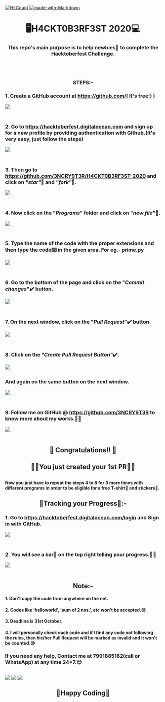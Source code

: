 [![HitCount](http://hits.dwyl.com/3NCRY9T3R/H4CKT0B3RF3ST-2020.svg)](http://hits.dwyl.com/3NCRY9T3R/H4CKT0B3RF3ST-2020)
[![made-with-Markdown](https://img.shields.io/badge/Made%20with-Markdown-1f425f.svg)](http://commonmark.org)

# <div align="center">🖥️H4CKT0B3RF3ST 2020💻</div>

### <div align="center">This repo's main purpose is to help newbies👶 to complete the Hacktoberfest Challenge.</div>
<br></br>

### <div align="center">STEPS:-</div>

  ### 1. Create a GitHub account at https://github.com/( It's free:) )
![](https://i.ibb.co/L1ksc1B/aaa.jpg)
<br></br>
##
  ### 2. Go to https://hacktoberfest.digitalocean.com and sign up for a new profile by providing authentication with Github.(It's   very     easy, just follow the steps)
  ![](https://i.ibb.co/0jHpjBP/hacktoberfest.jpg)
<br></br>
##
  ### 3. Then go to https://github.com/3NCRY9T3R/H4CKT0B3RF3ST-2020 and click on *"star"*🌟 and *"fork"*🍴.
  ![](https://i.ibb.co/R4p91T9/fork1.jpg)
<br></br>
##
  ### 4. Now click on the "*Programs*" folder and click on "*new file*"📁.
  ![](https://i.ibb.co/PGymWWZ/1-0-2-Git-create-file.png)
<br></br>
##
  ### 5. Type the name of the code with the proper extensions and then type the code⌨️ in the given area. For eg.- prime.py
  ![](https://i.ibb.co/sm8k4FY/Capture.png)
<br></br>
##
  ### 6. Go to the bottom of the page and click on the "*Commit changes*"✔️ button.
  ![](https://i.ibb.co/QQmwywM/commit.jpg)
<br></br>
##
  ### 7. On the next window, click on the "*Pull Request*"✔️ button.
  ![](https://i.ibb.co/LxW7q9F/pull.jpg)
<br></br>
##
  ### 8. Click on the *"Create Pull Request Button"*✔️.
  ![](https://i.ibb.co/17YNgMw/pr-LI.jpg)
  ##
  ### And again on the same button on the next window.
  ![](https://i.ibb.co/m95QGHK/request.jpg)
<br></br>
##
  ### 9. Follow me on GitHub @ https://github.com/3NCRY9T3R to know more about my works.👨‍💻
  ![](https://i.ibb.co/QbZkVNx/follow-LI.jpg)
<br></br>
##

## <div align="center"> 🥳 Congratulations!! 🥳 </div>
## <div align="center">🙌🙌You just created your 1st PR🙌🙌</div>
##

#### Now you just have to repeat the steps 4 to 8 for 3 more times with different programs in order to be eligible for a free T-shirt👕 and stickers🤩.
##
## <div align="center">🔄Tracking your Progress🚧:-</div>
  
  ### 1. Go to https://hacktoberfest.digitalocean.com/login and Sign in with GitHub.
  ![](https://i.ibb.co/Ss7DhJk/login.jpg)
  <br></br>
##
  ### 2. You will see a bar🔋 on the top right telling your progress.🤩🤩
  ![](https://i.ibb.co/4p6yWd5/progress.jpg)
  <br></br>
##

## <div align="center">Note:-</div>

#### 1. Don't copy the code from anywhere on the net.
#### 2. Codes like 'helloworld', 'sum of 2 nos.', etc won't be accepted.😔
#### 3. Deadline is 31st October.
#### 4. I will personally check each code and if I find any code not following the rules, then his/her Pull Request will be marked as invalid and it won't be counted.😥

### If you need any help, Contact me at **7991885162**(call or WhatsApp) at any time 24*7.😊
##

<img src="http://ForTheBadge.com/images/badges/built-with-swag.svg" align="center"></img>
<img src="http://ForTheBadge.com/images/badges/makes-people-smile.svg" align="center"></img>
<img src="http://ForTheBadge.com/images/badges/built-with-love.svg" align="center"></img>


## <div align="center">🤞Happy Coding🤞</div>
